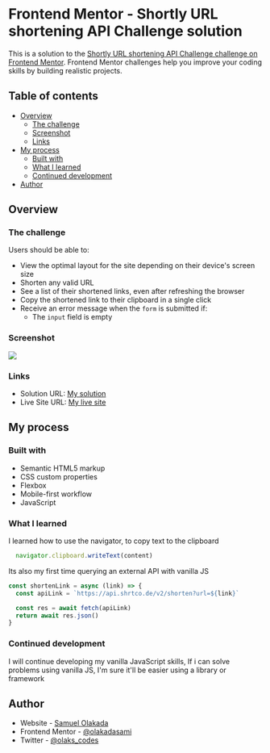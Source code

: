 # Frontend Mentor - Shortly URL shortening API Challenge solution

This is a solution to the [Shortly URL shortening API Challenge challenge on Frontend Mentor](https://www.frontendmentor.io/challenges/url-shortening-api-landing-page-2ce3ob-G). Frontend Mentor challenges help you improve your coding skills by building realistic projects. 

## Table of contents

- [Overview](#overview)
  - [The challenge](#the-challenge)
  - [Screenshot](#screenshot)
  - [Links](#links)
- [My process](#my-process)
  - [Built with](#built-with)
  - [What I learned](#what-i-learned)
  - [Continued development](#continued-development)
  <!-- - [Useful resources](#useful-resources) -->
- [Author](#author)
<!-- - [Acknowledgments](#acknowledgments) -->

## Overview

### The challenge

Users should be able to:

- View the optimal layout for the site depending on their device's screen size
- Shorten any valid URL
- See a list of their shortened links, even after refreshing the browser
- Copy the shortened link to their clipboard in a single click
- Receive an error message when the `form` is submitted if:
  - The `input` field is empty

### Screenshot

![](./images/screenshot.jpg)

### Links

- Solution URL: [My solution](https://github.com/olakadasami/url-shortener-FEM.git)
- Live Site URL: [My live site](https://olakadasami.github.io/url-shortener-FEM/)

## My process

### Built with

- Semantic HTML5 markup
- CSS custom properties
- Flexbox
- Mobile-first workflow
- JavaScript

### What I learned

I learned how to use the navigator, to copy text to the clipboard
```js
  navigator.clipboard.writeText(content)
```

Its also my first time querying an external API with vanilla JS
```js
const shortenLink = async (link) => {
  const apiLink = `https://api.shrtco.de/v2/shorten?url=${link}`

  const res = await fetch(apiLink)
  return await res.json()
}
```


### Continued development

I will continue developing my vanilla JavaScript skills, If i can solve problems using vanilla JS, I'm sure it'll be easier using a library or framework


<!-- ### Useful resources

- [Example resource 1](https://www.example.com) - This helped me for XYZ reason. I really liked this pattern and will use it going forward.
- [Example resource 2](https://www.example.com) - This is an amazing article which helped me finally understand XYZ. I'd recommend it to anyone still learning this concept. -->

## Author

- Website - [Samuel Olakada](https://olakadasami-portfolio.vercel.app/)
- Frontend Mentor - [@olakadasami](https://www.frontendmentor.io/profile/olakadasami)
- Twitter - [@olaks_codes](https://www.twitter.com/olaks_codes)
